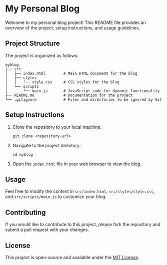 # My Personal Blog

Welcome to my personal blog project! This README file provides an overview of the project, setup instructions, and usage guidelines.

## Project Structure

The project is organized as follows:

```
myblog
├── src
│   ├── index.html        # Main HTML document for the blog
│   ├── styles
│   │   └── style.css     # CSS styles for the blog
│   └── scripts
│       └── main.js       # JavaScript code for dynamic functionality
├── README.md             # Documentation for the project
└── .gitignore            # Files and directories to be ignored by Git
```

## Setup Instructions

1. Clone the repository to your local machine:
   ```
   git clone <repository-url>
   ```

2. Navigate to the project directory:
   ```
   cd myblog
   ```

3. Open the `index.html` file in your web browser to view the blog.

## Usage

Feel free to modify the content in `src/index.html`, `src/styles/style.css`, and `src/scripts/main.js` to customize your blog. 

## Contributing

If you would like to contribute to this project, please fork the repository and submit a pull request with your changes.

## License

This project is open-source and available under the [MIT License](LICENSE).